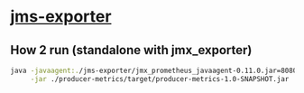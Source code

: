 # [jms-exporter](https://github.com/prometheus/jmx_exporter)
## How 2 run (standalone with jmx_exporter)
```bash
java -javaagent:./jms-exporter/jmx_prometheus_javaagent-0.11.0.jar=8080:./producer-metrics/jmx-exporter-kafka-producer-config.yaml \
     -jar ./producer-metrics/target/producer-metrics-1.0-SNAPSHOT.jar
```
